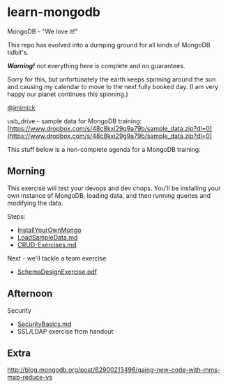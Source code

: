 # learn-mongodb

MongoDB - "We love it!"

This repo has evolved into a dumping ground for all kinds of MongoDB tidbit's.

**_Warning!_** not everything here is complete and no guarantees.

Sorry for this, but unfortunately the earth keeps spinning around the sun and causing my
calendar to move to the next fully booked day. (I am very happy our planet continues this spinning.)

[@jmimick](https://twitter.com/jmimick)

usb_drive - sample data for MongoDB training: [https://www.dropbox.com/s/48c8kxi29g9a79b/sample_data.zip?dl=0](https://www.dropbox.com/s/48c8kxi29g9a79b/sample_data.zip?dl=0)

This stuff below is a non-complete agenda for a MongoDB training:

Morning
-
This exercise will test your devops and dev chops. You'll be installing your own
instance of MongoDB, loading data, and then running queries and modifying the data.

Steps:

* [InstallYourOwnMongo](InstallYourOwnMongo.md)
* [LoadSampleData.md](LoadSampleData.md)
* [CRUD-Exercises.md](CRUD-Exercises.md)

Next - we'll tackle a team exercise

* [SchemaDesignExercise.pdf](SchemaDesignExercise.pdf)

Afternoon
-

Security
* [SecurityBasics.md](SecurityBasics.md)
* SSL/LDAP exercise from handout


Extra
-

http://blog.mongodb.org/post/62900213496/qaing-new-code-with-mms-map-reduce-vs
